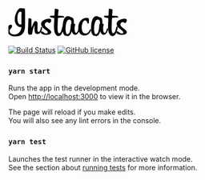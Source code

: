 ![Drag Racing](logo.jpg)

[![Build Status](https://travis-ci.com/davidfigueroar9/instacats.svg?branch=master)](https://travis-ci.com/dommirr/user-rest) [![GitHub license](https://img.shields.io/badge/license-MIT-blue.svg)](https://github.com/dommirr/user-rest/blob/master/LICENSE)
### `yarn start`

Runs the app in the development mode.<br>
Open [http://localhost:3000](http://localhost:3000) to view it in the browser.

The page will reload if you make edits.<br>
You will also see any lint errors in the console.

### `yarn test`

Launches the test runner in the interactive watch mode.<br>
See the section about [running tests](https://facebook.github.io/create-react-app/docs/running-tests) for more information.
